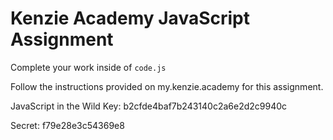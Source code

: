 # Kenzie Academy JavaScript Assignment

Complete your work inside of `code.js`

Follow the instructions provided on my.kenzie.academy for this assignment.

JavaScript in the Wild
Key:
b2cfde4baf7b243140c2a6e2d2c9940c

Secret:
f79e28e3c54369e8